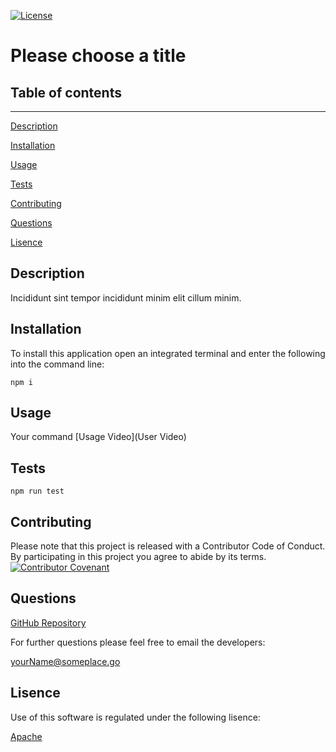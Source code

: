 [![License](https://img.shields.io/badge/License-Apache%202.0-blue.svg)](https://opensource.org/licenses/Apache-2.0)
  # Please choose a title
  ## Table of contents
  ---
  [Description](#description)

  [Installation](#installation)

  [Usage](#usage)

  [Tests](#tests)

  [Contributing](#contributing)

  [Questions](#questions)

  [Lisence](#lisence)

  ## Description
  Incididunt sint tempor incididunt minim elit cillum minim.
  ## Installation
  To install this application open an integrated terminal and enter the following into the command line:

  `npm i`
  ## Usage
  Your command
  [Usage Video](User Video)
  ## Tests
  `npm run test`
  ## Contributing
  Please note that this project is released with a Contributor Code of Conduct. By participating in this project you agree to abide by its terms.
  [![Contributor Covenant](https://img.shields.io/badge/Contributor%20Covenant-v2.0%20adopted-ff69b4.svg)](code_of_conduct.md)
  ## Questions
  [GitHub Repository](https://github.com/gitProfile/repoName)

  For further questions please feel free to email the developers:

  yourName@someplace.go
  ## Lisence
  Use of this software is regulated under the following lisence:

  [Apache](https://opensource.org/licenses/Apache-2.0)

  




